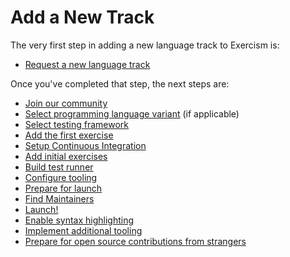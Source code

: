 # Add a New Track

The very first step in adding a new language track to Exercism is:

- [Request a new language track](/docs/building/tracks/new/request-new)

Once you've completed that step, the next steps are:

- [Join our community](/docs/building/tracks/new/join-our-community)
- [Select programming language variant](/docs/building/tracks/new/select-programming-language-variant) (if applicable)
- [Select testing framework](/docs/building/tracks/new/select-testing-framework)
- [Add the first exercise](/docs/building/tracks/new/add-first-exercise)
- [Setup Continuous Integration](/docs/building/tracks/new/setup-continuous-integration)
- [Add initial exercises](/docs/building/tracks/new/add-initial-exercises)
- [Build test runner](/docs/building/tracks/new/build-test-runner)
- [Configure tooling](/docs/building/tracks/new/configure-tooling)
- [Prepare for launch](/docs/building/tracks/new/prepare-for-launch)
- [Find Maintainers](/docs/building/tracks/new/find-maintainers)
- [Launch!](/docs/building/tracks/new/launch)
- [Enable syntax highlighting](/docs/building/tracks/new/syntax-highlighting)
- [Implement additional tooling](/docs/building/tracks/new/implement-tooling)
- [Prepare for open source contributions from strangers](/docs/building/tracks/new/prepare-for-contributions)
